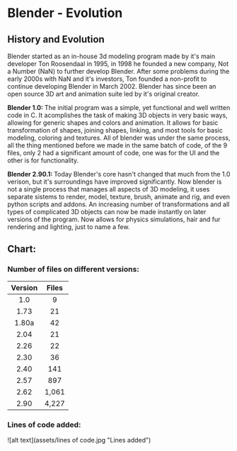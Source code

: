# Blender - Evolution

## History and Evolution

<p>Blender started as an in-house 3d modeling program made by it's main developer Ton Roosendaal in 1995, in 1998 he founded a new company, Not a Number (NaN) to further develop Blender. After some problems during the early 2000s with NaN and it's investors, Ton founded a non-profit to continue developing Blender in March 2002. Blender has since been an open source 3D art and animation suite led by it's original creator. </p>

<p><strong>Blender 1.0: </strong> The initial program was a simple, yet functional and well written code in C. It acomplishes the task of making 3D objects in very basic ways, allowing for generic shapes and colors and animation. It allows for basic transformation of shapes, joining shapes, linking, and most tools for basic modeling, coloring and textures. All of blender was under the same process, all the thing mentioned before we made in the same batch of code, of the 9 files, only 2 had a significant amount of code, one was for the UI and the other is for functionality. </p>

<p><strong>Blender 2.90.1: </strong>Today Blender's core hasn't changed that much from the 1.0 verison, but it's surroundings have improved significantly. Now blender is not a single process that manages all aspects of 3D modeling, it uses separate sistems to render, model, texture, brush, animate and rig, and even python scripts and addons. An increasing number of transformations and all types of complicated 3D objects can now be made instantly on later versions of the program. Now allows for physics simulations, hair and fur rendering and lighting, just to name a few.</p>

## Chart:

### Number of files on different versions:
| Version | Files |
|:-------:|:-----:|
|   1.0   |   9   |
|   1.73  |   21  |
|  1.80a  |   42  |
|   2.04  |   21  |
|   2.26  |   22  |
|   2.30  |   36  |
|   2.40  |  141  |
|   2.57  |  897  |
|   2.62  | 1,061 |
|   2.90   | 4,227 |

### Lines of code added:

![alt text](assets/lines of code.jpg "Lines added")
